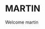 <!DOCTYPE html>
<html>
<head>

  


 </head> 
 
  <body>
  
  <h1><b>MARTIN</b></h1>
  <p>Welcome martin </p>

</body>

</html>
